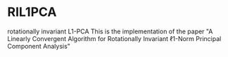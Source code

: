 # RIL1PCA
rotationally invariant L1-PCA
This is the implementation of the paper "A Linearly Convergent Algorithm for Rotationally Invariant ℓ1-Norm Principal Component Analysis"

